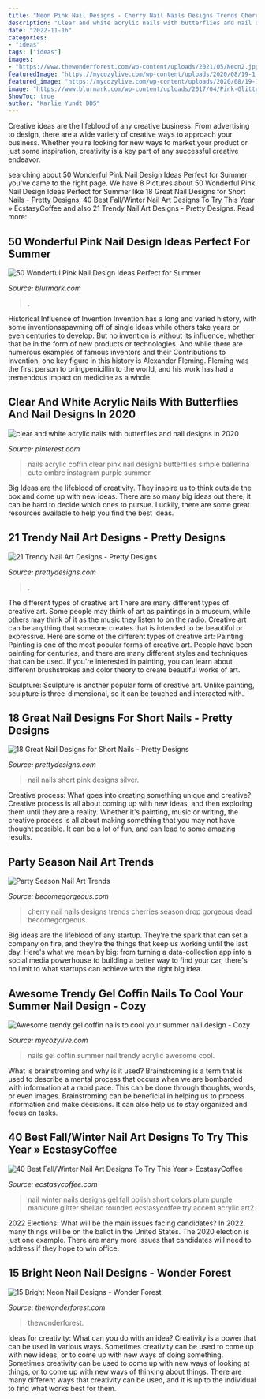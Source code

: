 ```yaml
---
title: "Neon Pink Nail Designs - Cherry Nail Nails Designs Trends Cherries Season Drop Gorgeous Dead Becomegorgeous"
description: "Clear and white acrylic nails with butterflies and nail designs in 2020"
date: "2022-11-16"
categories:
- "ideas"
tags: ["ideas"]
images:
- "https://www.thewonderforest.com/wp-content/uploads/2021/05/Neon2.jpg"
featuredImage: "https://mycozylive.com/wp-content/uploads/2020/08/19-1.jpg"
featured_image: "https://mycozylive.com/wp-content/uploads/2020/08/19-1.jpg"
image: "https://www.blurmark.com/wp-content/uploads/2017/04/Pink-Glitter-Square-Nails.jpg"
ShowToc: true
author: "Karlie Yundt DDS"
---
```



Creative ideas are the lifeblood of any creative business. From advertising to design, there are a wide variety of creative ways to approach your business. Whether you’re looking for new ways to market your product or just some inspiration, creativity is a key part of any successful creative endeavor.

	

		
searching about 50 Wonderful Pink Nail Design Ideas Perfect for Summer you've came to the right page. We have 8 Pictures about 50 Wonderful Pink Nail Design Ideas Perfect for Summer like 18 Great Nail Designs for Short Nails - Pretty Designs, 40 Best Fall/Winter Nail Art Designs To Try This Year » EcstasyCoffee and also 21 Trendy Nail Art Designs - Pretty Designs. Read more:
		
    
## 50 Wonderful Pink Nail Design Ideas Perfect For Summer

<img loading=lazy src="https://www.blurmark.com/wp-content/uploads/2017/04/Pink-Glitter-Square-Nails.jpg" onerror="this.onerror=null;this.src='https://tse3.mm.bing.net/th?id=OIP.loFrelGOXINxq_krc6L3AAHaHa&amp;pid=15.1';" alt="50 Wonderful Pink Nail Design Ideas Perfect for Summer">

_Source: blurmark.com_

>. 

	

Historical Influence of Invention
Invention has a long and varied history, with some inventionsspawning off of single ideas while others take years or even centuries to develop. But no invention is without its influence, whether that be in the form of new products or technologies. And while there are numerous examples of famous inventors and their Contributions to Invention, one key figure in this history is Alexander Fleming. Fleming was the first person to bringpenicillin to the world, and his work has had a tremendous impact on medicine as a whole.

    
## Clear And White Acrylic Nails With Butterflies And Nail Designs In 2020

<img loading=lazy src="https://i.pinimg.com/736x/2b/d6/98/2bd6983043b4e558f7074bd5becdf0fe.jpg" onerror="this.onerror=null;this.src='https://tse4.mm.bing.net/th?id=OIP.S75nxNZF_qFf3BUNhRBTlwHaG8&amp;pid=15.1';" alt="clear and white acrylic nails with butterflies and nail designs in 2020">

_Source: pinterest.com_

>nails acrylic coffin clear pink nail designs butterflies simple ballerina cute ombre instagram purple summer. 

	

Big Ideas are the lifeblood of creativity. They inspire us to think outside the box and come up with new ideas. There are so many big ideas out there, it can be hard to decide which ones to pursue. Luckily, there are some great resources available to help you find the best ideas.

    
## 21 Trendy Nail Art Designs - Pretty Designs

<img loading=lazy src="http://www.prettydesigns.com/wp-content/uploads/2015/09/Pink-and-Silver-Short-Nail-Design.jpg" onerror="this.onerror=null;this.src='https://tse2.mm.bing.net/th?id=OIP.e_uuLOaqYDcDY1fM8IpBGQHaNK&amp;pid=15.1';" alt="21 Trendy Nail Art Designs - Pretty Designs">

_Source: prettydesigns.com_

>. 

	

The different types of creative art
There are many different types of creative art. Some people may think of art as paintings in a museum, while others may think of it as the music they listen to on the radio. Creative art can be anything that someone creates that is intended to be beautiful or expressive. Here are some of the different types of creative art:
Painting: Painting is one of the most popular forms of creative art. People have been painting for centuries, and there are many different styles and techniques that can be used. If you're interested in painting, you can learn about different brushstrokes and color theory to create beautiful works of art.

Sculpture: Sculpture is another popular form of creative art. Unlike painting, sculpture is three-dimensional, so it can be touched and interacted with.

    
## 18 Great Nail Designs For Short Nails - Pretty Designs

<img loading=lazy src="https://www.prettydesigns.com/wp-content/uploads/2015/08/Pink-and-Black-Nail-Design-for-Short-Nails.jpg" onerror="this.onerror=null;this.src='https://tse3.mm.bing.net/th?id=OIP.LTXQopRFiM7gJJYMDkmBHAHaJ4&amp;pid=15.1';" alt="18 Great Nail Designs for Short Nails - Pretty Designs">

_Source: prettydesigns.com_

>nail nails short pink designs silver. 

	

Creative process: What goes into creating something unique and creative?
Creative process is all about coming up with new ideas, and then exploring them until they are a reality. Whether it's painting, music or writing, the creative process is all about making something that you may not have thought possible. It can be a lot of fun, and can lead to some amazing results.

    
## Party Season Nail Art Trends

<img loading=lazy src="https://static.becomegorgeous.com/img/arts/2011/Jul/07/4920/cherry_nail_art.jpg" onerror="this.onerror=null;this.src='https://tse2.mm.bing.net/th?id=OIP.T2SxU4d8tCWnFjqUD97kEAHaJ4&amp;pid=15.1';" alt="Party Season Nail Art Trends">

_Source: becomegorgeous.com_

>cherry nail nails designs trends cherries season drop gorgeous dead becomegorgeous. 

	

Big ideas are the lifeblood of any startup. They're the spark that can set a company on fire, and they're the things that keep us working until the last day. Here's what we mean by big: from turning a data-collection app into a social media powerhouse to building a better way to find your car, there's no limit to what startups can achieve with the right big idea.

    
## Awesome Trendy Gel Coffin Nails To Cool Your Summer Nail Design - Cozy

<img loading=lazy src="https://mycozylive.com/wp-content/uploads/2020/08/19-1.jpg" onerror="this.onerror=null;this.src='https://tse2.mm.bing.net/th?id=OIP.O1-MF1qD2LScq-a6XvzrOQHaKS&amp;pid=15.1';" alt="Awesome trendy gel coffin nails to cool your summer nail design - Cozy">

_Source: mycozylive.com_

>nails gel coffin summer nail trendy acrylic awesome cool. 

	

What is brainstroming and why is it used?
Brainstroming is a term that is used to describe a mental process that occurs when we are bombarded with information at a rapid pace. This can be done through thoughts, words, or even images. Brainstroming can be beneficial in helping us to process information and make decisions. It can also help us to stay organized and focus on tasks.

    
## 40 Best Fall/Winter Nail Art Designs To Try This Year » EcstasyCoffee

<img loading=lazy src="https://i1.wp.com/www.ecstasycoffee.com/wp-content/uploads/2016/10/Winter-Nail-Art2.jpg?resize=558%2C743" onerror="this.onerror=null;this.src='https://tse2.mm.bing.net/th?id=OIP.SXXP8Zv0jsVAvFsKuCnuOwHaJ3&amp;pid=15.1';" alt="40 Best Fall/Winter Nail Art Designs To Try This Year » EcstasyCoffee">

_Source: ecstasycoffee.com_

>nail winter nails designs gel fall polish short colors plum purple manicure glitter shellac rounded ecstasycoffee try accent acrylic art2. 

	

2022 Elections: What will be the main issues facing candidates?
In 2022, many things will be on the ballot in the United States. The 2020 election is just one example. There are many more issues that candidates will need to address if they hope to win office.

    
## 15 Bright Neon Nail Designs - Wonder Forest

<img loading=lazy src="https://www.thewonderforest.com/wp-content/uploads/2021/05/Neon2.jpg" onerror="this.onerror=null;this.src='https://tse2.mm.bing.net/th?id=OIP.VUGHFe92mKc--cL_wejrRgHaLH&amp;pid=15.1';" alt="15 Bright Neon Nail Designs - Wonder Forest">

_Source: thewonderforest.com_

>thewonderforest. 

	

Ideas for creativity: What can you do with an idea?
Creativity is a power that can be used in various ways. Sometimes creativity can be used to come up with new ideas, or to come up with new ways of doing something. Sometimes creativity can be used to come up with new ways of looking at things, or to come up with new ways of thinking about things. There are many different ways that creativity can be used, and it is up to the individual to find what works best for them.


